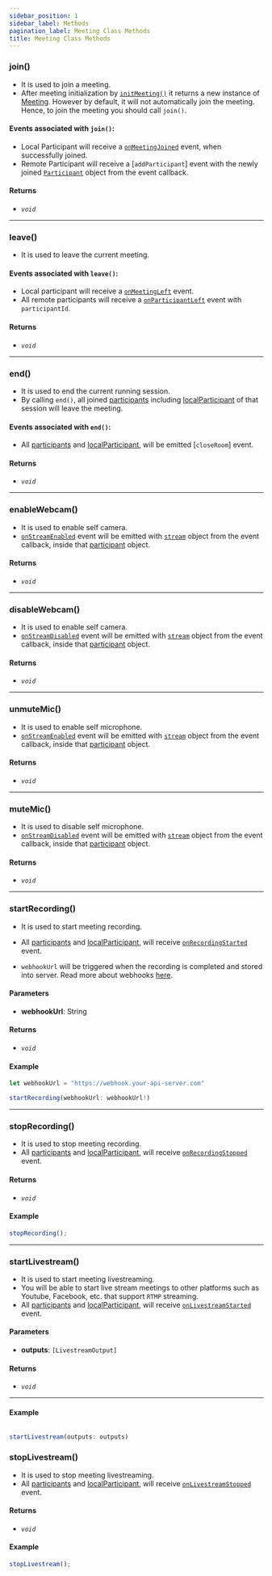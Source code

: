 ```yaml
---
sidebar_position: 1
sidebar_label: Methods
pagination_label: Meeting Class Methods
title: Meeting Class Methods
---
```


<div class="sdk-api-ref-only-h4">

### join()

- It is used to join a meeting.
- After meeting initialization by [`initMeeting()`](../initMeeting) it returns a new instance of [Meeting](./introduction). However by default, it will not automatically join the meeting. Hence, to join the meeting you should call `join()`.

#### Events associated with `join()`:

- Local Participant will receive a [`onMeetingJoined`](./events#onmeetingjoined) event, when successfully joined.
- Remote Participant will receive a [`addParticipant`] event with the newly joined [`Participant`](../participant-class/introduction) object from the event callback.

#### Returns

- _`void`_

---

### leave()

- It is used to leave the current meeting.

#### Events associated with `leave()`:

- Local participant will receive a [`onMeetingLeft`](./events#onmeetingleft) event.
- All remote participants will receive a [`onParticipantLeft`](./events#onparticipantleft) event with `participantId`.

#### Returns

- _`void`_

---

### end()

- It is used to end the current running session.
- By calling `end()`, all joined [participants](./properties#participants) including [localParticipant](./properties#localparticipant) of that session will leave the meeting.

#### Events associated with `end()`:

- All [participants](./properties#participants) and [localParticipant](./properties#localparticipant), will be emitted [`closeRoom`] event.

#### Returns

- _`void`_

---

### enableWebcam()

- It is used to enable self camera.
- [`onStreamEnabled`](../participant-class/events#onstreamenabled) event will be emitted with [`stream`](../stream-class/introduction) object from the event callback, inside that [participant](../participant-class/introduction) object.

#### Returns

- _`void`_

---

### disableWebcam()

- It is used to enable self camera.
- [`onStreamDisabled`](../participant-class/events#onstreamdisabled) event will be emitted with [`stream`](../stream-class/introduction) object from the event callback, inside that [participant](../participant-class/introduction) object.

#### Returns

- _`void`_

---

### unmuteMic()

- It is used to enable self microphone.
- [`onStreamEnabled`](../participant-class/events#onstreamenabled) event will be emitted with [`stream`](../stream-class/introduction) object from the event callback, inside that [participant](../participant-class/introduction) object.

#### Returns

- _`void`_

---

### muteMic()

- It is used to disable self microphone.
- [`onStreamDisabled`](../participant-class/events#onstreamdisabled) event will be emitted with [`stream`](../stream-class/introduction) object from the event callback, inside that [participant](../participant-class/introduction) object.

#### Returns

- _`void`_

---

### startRecording()

- It is used to start meeting recording.
- All [participants](./properties#participants) and [localParticipant](./properties#localparticipant), will receive [`onRecordingStarted`](./events#onrecordingstarted) event.

- `webhookUrl` will be triggered when the recording is completed and stored into server. Read more about webhooks [here](https://en.wikipedia.org/wiki/Webhook).

#### Parameters

- **webhookUrl**: String

#### Returns

- _`void`_

#### Example

```js
let webhookUrl = "https://webhook.your-api-server.com"

startRecording(webhookUrl: webhookUrl!)
```

---

### stopRecording()

- It is used to stop meeting recording.
- All [participants](./properties#participants) and [localParticipant](./properties#localparticipant), will receive [`onRecordingStopped`](./events#onrecordingstopped) event.

#### Returns

- _`void`_

#### Example

```js
stopRecording();
```

---

### startLivestream()

- It is used to start meeting livestreaming.
- You will be able to start live stream meetings to other platforms such as Youtube, Facebook, etc. that support `RTMP` streaming.
- All [participants](./properties#participants) and [localParticipant](./properties#localparticipant), will receive [`onLivestreamStarted`](./events#onlivestreamstarted) event.

#### Parameters

- **outputs**: `[LivestreamOutput]`

#### Returns

- _`void`_

---

#### Example

```js

startLivestream(outputs: outputs)
```

### stopLivestream()

- It is used to stop meeting livestreaming.
- All [participants](./properties#participants) and [localParticipant](./properties#localparticipant), will receive [`onLivestreamStopped`](./events#onlivestreamstopped) event.

#### Returns

- _`void`_

#### Example

```js
stopLivestream();
```

</div>
